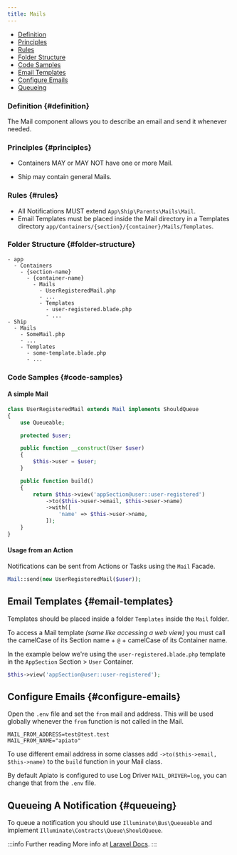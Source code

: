 ```yaml
---
title: Mails
---
```


* [Definition](#definition)
* [Principles](#principles)
* [Rules](#rules)
* [Folder Structure](#folder-structure)
* [Code Samples](#code-samples)
* [Email Templates](#email-templates)
* [Configure Emails](#configure-emails)
* [Queueing](#queueing)

### Definition {#definition}

The Mail component allows you to describe an email and send it whenever needed. 

### Principles {#principles}

- Containers MAY or MAY NOT have one or more Mail.

- Ship may contain general Mails.

### Rules {#rules}

- All Notifications MUST extend `App\Ship\Parents\Mails\Mail`.
- Email Templates must be placed inside the Mail directory in a Templates directory `app/Containers/{section}/{container}/Mails/Templates`.

### Folder Structure {#folder-structure}

```
- app
  - Containers
    - {section-name}
      - {container-name}
        - Mails
          - UserRegisteredMail.php
          - ...
          - Templates
            - user-registered.blade.php
            - ...
- Ship
  - Mails
    - SomeMail.php
    - ...
    - Templates
      - some-template.blade.php
      - ...
```

### Code Samples {#code-samples}

#### A simple Mail

```php
class UserRegisteredMail extends Mail implements ShouldQueue
{
    use Queueable;

    protected $user;

    public function __construct(User $user)
    {
        $this->user = $user;
    }

    public function build()
    {
        return $this->view('appSection@user::user-registered')
            ->to($this->user->email, $this->user->name)
            ->with([
                'name' => $this->user->name,
            ]);
    }
}
```

#### Usage from an Action

Notifications can be sent from Actions or Tasks using the `Mail` Facade.

```php
Mail::send(new UserRegisteredMail($user));
```

## Email Templates {#email-templates}

Templates should be placed inside a folder `Templates` inside the `Mail` folder.

To access a Mail template *(same like accessing a web view)* you must call the camelCase of its Section name + `@` + camelCase of its Container name.   

In the example below we're using the `user-registered.blade.php` template in the `AppSection` Section > `User` Container.

```php
$this->view('appSection@user::user-registered');
```

## Configure Emails {#configure-emails}

Open the `.env` file and set the `from` mail and address. This will be used globally whenever the `from` function is not called in the Mail. 

```env
MAIL_FROM_ADDRESS=test@test.test
MAIL_FROM_NAME="apiato"
```
To use different email address in some classes add `->to($this->email, $this->name)` to the `build` function in your Mail class. 

By default Apiato is configured to use Log Driver `MAIL_DRIVER=log`, you can change that from the `.env` file.

## Queueing A Notification {#queueing}

To queue a notification you should use `Illuminate\Bus\Queueable` and implement `Illuminate\Contracts\Queue\ShouldQueue`.

:::info Further reading
More info at [Laravel Docs](https://laravel.com/docs/mail).
:::
